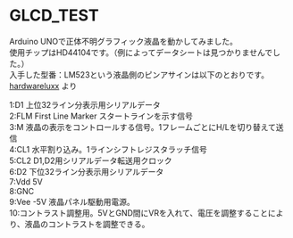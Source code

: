 GLCD_TEST
===================
Arduino UNOで正体不明グラフィック液晶を動かしてみました。  
使用チップはHD44104です。（例によってデータシートは見つかりませんでした。）  
入手した型番：LM523という液晶側のピンアサインは以下のとおりです。  
[hardwareluxx](http://www.hardwareluxx.de/community/f141/serielles-lcd-ansteuern-hitachi-lm200-72514-print.html "hardwareluxx")
より  
  
1:D1 上位32ライン分表示用シリアルデータ  
2:FLM First Line Marker スタートラインを示す信号  
3:M 液晶の表示をコントロールする信号。1フレームごとにH/Lを切り替えて送信  
4:CL1 水平割り込み。1ラインシフトレジスタラッチ信号  
5:CL2 D1,D2用シリアルデータ転送用クロック  
6:D2 下位32ライン分表示用シリアルデータ  
7:Vdd 5V  
8:GNC  
9:Vee -5V 液晶パネル駆動用電源。  
10:コントラスト調整用。5VとGND間にVRを入れて、電圧を調整することにより、液晶のコントラストを調整できる。  


